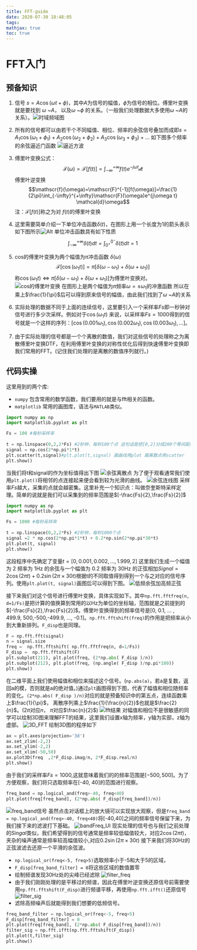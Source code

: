 ```yaml
---
title: FFT-guide
date: 2020-07-30 18:48:05
tags:
mathjax: true 
toc: true 
---
```

<!-- toc -->
# FFT入门
## 预备知识

1. 信号 $s=A\cos(\omega t + \phi)$，其中$A$为信号的幅值，$\phi$为信号的相位。傅里叶变换就是要找到  $\omega$ ~$A$， 以及$\omega$ ~$\phi$  的关系。（一般我们处理数据大多使用$\omega$ ~$A$的关系）。![时域频域图](./FFT-guide/时域频域图.jpeg)
2. 所有的信号都可以由若干个不同幅值、相位、频率的余弦信号叠加而成即$s=A_1\cos(\omega_1+\phi_1)+A_2\cos(\omega_2+\phi_2)+A_3\cos(\omega_3+\phi_3)+...$   如下图多个频率的余弦逼近门函数
![逼近方波](./FFT-guide/正弦逼近方波.gif)

3. 傅里叶变换公式：
   $$ \mathscr{F}(\omega)=\mathscr{F}[f(t)]=\int_{-\infty}^{+\infty}f(t)e^{-j\omega t} \mathcal{d}t$$ 
   傅里叶逆变换
   $$\mathscr{f}(\omega)=\mathscr{F}^{-1}[f(\omega)]=\frac{1}{2\pi}\int_{-\infty}^{+\infty}\mathscr{F}(\omega)e^{j\omega t} \mathcal{d}\omega$$
   注：$\mathscr{F}[f(t)]$称之为对 $f(t)$的傅里叶变换

4. 这里需要简单介绍一下单位冲击函数$\delta(t)$，在图形上用一个长度为1的箭头表示如下图所示![Alt](FFT-guide/deltaFunc.png)
单位冲击函数具有如下性质
$$\int_{-\infty}^{+\infty} \delta(t)dt=\int_{0^+}^{0^-}\delta(t)dt=1
$$

5. cos的傅里叶变换为两个幅值为$\pi$冲击函数 $\delta(\omega)$
   $$\mathscr{F}[\cos(\omega_1t)]=\pi[\delta(\omega-\omega_1)+\delta(\omega+\omega_1)]
   $$
   称$\cos(\omega_1 t) \Leftrightarrow\pi[\delta(\omega-\omega_1)+\delta(\omega+\omega_1)]$为傅里叶变换对。
   ![cos的傅里叶变换](FFT-guide/cosineF.png)
在图形上是两个幅值为$\pi$频率$\omega=\pm\omega_1$的冲激函数 所以在乘上$\frac{1}{\pi}$后可以得到原来信号的幅值，由此我们找到了$\omega$ ~$A$的关系
 
6. 实际处理的数据不同于上面的连续信号，这里要引入一个采样率$Fs$即一秒钟对信号进行多少次采样。例如对于$\cos(\omega_1 t)$ 来说，以采样率$Fs=1000$得到的信号就是一个这样的序列：[$\cos(0.001\omega_1),\cos(0.002\omega_1),\cos(0.003\omega_1),...$]。
7. 由于实际处理的信号都是一个个离散的数值，我们对这些信号的处理称之为离散傅里叶变换DTF，在利用傅里叶变换的对称性优化后得到快速傅里叶变换即我们常用的FFT。(记住我们处理的是离散的数值序列就行。)

## 代码实操
这里用到的两个库: 
- `numpy` 包含常用的数学函数，我们要用的就是与fft相关的函数。
- `matplotlib` 常用的画图库，语法与`MATLAB`类似。


```python
import numpy as np
import matplotlib.pyplot as plt

Fs = 100 #每秒采样率
 
t = np.linspace(0,2,2*Fs) #2秒钟，每秒100个点 这句话是把[0,2]分成200个等间距序列
signal = np.cos(2*np.pi*1*t) 
plt.scatter(t,signal)#plt.plot(t,signal) 画曲线用plot 画离散点用scatter
plt.show()
```
当我们将t和signal的作为坐标值得出下图
![余弦离散点](FFT-guide/余弦离散点.png)
为了便于观看通常我们使用`plt.plot()`将相邻的点连接起来便会看到较为光滑的曲线。 
![余弦连线图](FFT-guide/余弦连线图.png)
采样率$Fs$越大，采集的点就会越密集。这里补充一个知识点：叫做奈奎斯特采样定理。简单的说就是我们可以采集到的频率范围是$[-\frac{Fs}{2},\frac{Fs}{2}]$

```python
import numpy as np
import matplotlib.pyplot as plt

Fs = 1000 #每秒采样率
 
t = np.linspace(0,2,2*Fs) #2秒钟，每秒1000个点
signal =2 * np.cos(2*np.pi*1*t) + 0.2*np.sin(2*np.pi*30*t)
plt.plot(t, signal)
plt.show()
```
这段程序中先确定了变量$t = [0,0.001,0.002,...,1.999,2]$
这里我们生成一个幅值为 2  频率为 1Hz 的余弦与一个幅值为  0.2  频率为  30Hz  的正弦相加$Signal = 2\cos(2\pi t)+0.2\sin(2\pi\times30t)$根据t的不同取值得到得到一个与之对应的信号序列。使用`plt.plot(t, signal)`画图后可以得到下图。
![低频余弦加高频正弦](FFT-guide/低频余弦加高频正弦.png)

接下来我们对这个信号进行傅里叶变换，具体实现如下。其中`np.fft.fftfreq(n, d=1/Fs)`是把计算的值换算到常用的以Hz为单位的坐标轴，范围就是之前提到的$[-\frac{Fs}{2},\frac{Fs}{2}]$。傅里叶变换得到的频率信号是[0, 0.1, ... , 499.9, 500,-500,-499.9, ..., -0.1]。`np.fft.fftshift(freq)`的作用是把频率从小到大重新排列。`F_disp`也是同理。
```python
F = np.fft.fft(signal)
n = signal.size
freq =  np.fft.fftshift( np.fft.fftfreq(n, d=1/Fs))
F_disp =  np.fft.fftshift(F)
plt.subplot(211), plt.plot(freq, (2*np.abs( F_disp )/n)) 
plt.subplot(212), plt.plot(freq, (np.angle( F_disp )/np.pi*180))
plt.show()
```
在二维平面上我们使用幅值和相位来描述这个信号。(`np.abs(a)`，若a是复数，返回a的模，否则就是a的绝对值。)通过`plt`画图得到下图，代表了幅值和相位随频率的变化。`(2*np.abs( F_disp )/n)`对应的就是预备知识中的第五点，连续函数乘上$\frac{1}{\pi}$， 离散序列乘上$\frac{1}{\frac{n}{2}}$也就是$\frac{2}{n}$。($2\pi$对应$n$， $\pi$对应$\frac{n}{2}$)
![fft结果](FFT-guide/fft_out.png)
对幅值和相位不是很敏感的同学可以绘制3D图来理解FFT的结果，这里我们设置x轴为频率，y轴为实部，z轴为虚部。
![3D_FFT](FFT-guide/3D_fft.gif)
绘制3D图的程序如下
```python
ax = plt.axes(projection='3d')
ax.set_zlim(-2,2)
ax.set_ylim(-2,2)
ax.set_xlim(-50,50)
ax.plot3D(freq  ,2*F_disp.imag/n, 2*F_disp.real/n)
plt.show()
```
由于我们的采样率$Fs = 1000$,这就意味着我们的的频率范围是$[-500,500]$。为了方便观察，我们将只选取频率在[-40, 40]的范围进行观察。

```python
freq_band = np.logical_and(freq>-40, freq<40)
plt.plot(freq[freq_band], (2*np.abs( F_disp[freq_band])/n)) 
```
![freq_band信号](FFT-guide/fft_out_band.png)
虽然点击对话框上的放大镜可以实现放大观察，但是`freq_band = np.logical_and(freq>-40, freq<40)`将[-40,40]之间的频率信号保留下来，为我们接下来的滤波打下基础。
![bandFreq_UI](FFT-guide/bandFreq_UI.png)
现实处理的信号也与我们之前处理的$Singal$类似，我们希望得到的信号通常是频率较低幅值较大，对应$2\cos(2\pi t)$，夹杂的噪声通常是频率较高幅值较小,对应$0.2\sin(2\pi\times30t)$
接下来我们将30Hz的正弦波滤去还原一个平滑的余弦波。
 - `np.logical_or(freq<-5, freq>5)`选取频率小于-5和大于5的区域，
 - `F_disp[freq_band_filter] = 0`将这些区域的数值置零
 - 绘制频谱发现30Hz处的尖峰已经滤除
  ![filter_freq](FFT-guide/filter_freq.png)
 - 由于我们刚刚处理的是平移过的频谱，因此在傅里叶逆变换还原信号前需要使用`np.fft.fftshift(F_disp)`进行频谱平移，再使用`np.fft.ifft()`还原信号
  ![filter_sig](FFT-guide/filter_sig.png)
- 滤除高频噪声后就能得到我们想要的低频信号。
```python
freq_band_filter = np.logical_or(freq<-5, freq>5)
F_disp[freq_band_filter] = 0
plt.plot(freq[freq_band], (2*np.abs( F_disp[freq_band])/n)) 
filter_sig = np.fft.ifft(np.fft.fftshift(F_disp))
plt.plot(t,filter_sig)
plt.show()
```